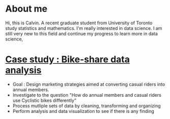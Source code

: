 # About me

Hi, this is Calvin. A recent graduate student from University of Toronto study statistics and mathematics.
I'm really interested in data science. I am still very new to this field and continue my progress to learn more in data science,

# [Case study : Bike-share data analysis](https://github.com/CaIvin-Chiu/Bike-share-data-analysis)
* Goal : Design marketing strategies aimed at converting casual riders into annual members.
* Investigate to the question "How do annual members and casual riders use Cyclistic bikes differently"
* Process mutliple sets of data by cleaning, transforming and organizing
* Perform analysis and data visualization to see if there is any finding
